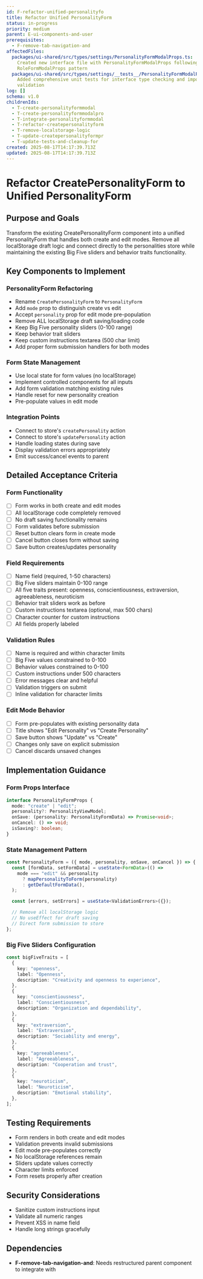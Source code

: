 ```yaml
---
id: F-refactor-unified-personalityfo
title: Refactor Unified PersonalityForm
status: in-progress
priority: medium
parent: E-ui-components-and-user
prerequisites:
  - F-remove-tab-navigation-and
affectedFiles:
  packages/ui-shared/src/types/settings/PersonalityFormModalProps.ts:
    Created new interface file with PersonalityFormModalProps following
    RoleFormModalProps pattern
  packages/ui-shared/src/types/settings/__tests__/PersonalityFormModalProps.test.ts:
    Added comprehensive unit tests for interface type checking and import
    validation
log: []
schema: v1.0
childrenIds:
  - T-create-personalityformmodal
  - T-create-personalityformmodalpro
  - T-integrate-personalityformmodal
  - T-refactor-createpersonalityform
  - T-remove-localstorage-logic
  - T-update-createpersonalityformpr
  - T-update-tests-and-cleanup-for
created: 2025-08-17T14:17:39.713Z
updated: 2025-08-17T14:17:39.713Z
---
```


# Refactor CreatePersonalityForm to Unified PersonalityForm

## Purpose and Goals

Transform the existing CreatePersonalityForm component into a unified PersonalityForm that handles both create and edit modes. Remove all localStorage draft logic and connect directly to the personalities store while maintaining the existing Big Five sliders and behavior traits functionality.

## Key Components to Implement

### PersonalityForm Refactoring

- Rename `CreatePersonalityForm` to `PersonalityForm`
- Add `mode` prop to distinguish create vs edit
- Accept `personality` prop for edit mode pre-population
- Remove ALL localStorage draft saving/loading code
- Keep Big Five personality sliders (0-100 range)
- Keep behavior trait sliders
- Keep custom instructions textarea (500 char limit)
- Add proper form submission handlers for both modes

### Form State Management

- Use local state for form values (no localStorage)
- Implement controlled components for all inputs
- Add form validation matching existing rules
- Handle reset for new personality creation
- Pre-populate values in edit mode

### Integration Points

- Connect to store's `createPersonality` action
- Connect to store's `updatePersonality` action
- Handle loading states during save
- Display validation errors appropriately
- Emit success/cancel events to parent

## Detailed Acceptance Criteria

### Form Functionality

- [ ] Form works in both create and edit modes
- [ ] All localStorage code completely removed
- [ ] No draft saving functionality remains
- [ ] Form validates before submission
- [ ] Reset button clears form in create mode
- [ ] Cancel button closes form without saving
- [ ] Save button creates/updates personality

### Field Requirements

- [ ] Name field (required, 1-50 characters)
- [ ] Big Five sliders maintain 0-100 range
- [ ] All five traits present: openness, conscientiousness, extraversion, agreeableness, neuroticism
- [ ] Behavior trait sliders work as before
- [ ] Custom instructions textarea (optional, max 500 chars)
- [ ] Character counter for custom instructions
- [ ] All fields properly labeled

### Validation Rules

- [ ] Name is required and within character limits
- [ ] Big Five values constrained to 0-100
- [ ] Behavior values constrained to 0-100
- [ ] Custom instructions under 500 characters
- [ ] Error messages clear and helpful
- [ ] Validation triggers on submit
- [ ] Inline validation for character limits

### Edit Mode Behavior

- [ ] Form pre-populates with existing personality data
- [ ] Title shows "Edit Personality" vs "Create Personality"
- [ ] Save button shows "Update" vs "Create"
- [ ] Changes only save on explicit submission
- [ ] Cancel discards unsaved changes

## Implementation Guidance

### Form Props Interface

```typescript
interface PersonalityFormProps {
  mode: "create" | "edit";
  personality?: PersonalityViewModel;
  onSave: (personality: PersonalityFormData) => Promise<void>;
  onCancel: () => void;
  isSaving?: boolean;
}
```

### State Management Pattern

```typescript
const PersonalityForm = ({ mode, personality, onSave, onCancel }) => {
  const [formData, setFormData] = useState<FormData>(() =>
    mode === "edit" && personality
      ? mapPersonalityToForm(personality)
      : getDefaultFormData(),
  );

  const [errors, setErrors] = useState<ValidationErrors>({});

  // Remove all localStorage logic
  // No useEffect for draft saving
  // Direct form submission to store
};
```

### Big Five Sliders Configuration

```typescript
const bigFiveTraits = [
  {
    key: "openness",
    label: "Openness",
    description: "Creativity and openness to experience",
  },
  {
    key: "conscientiousness",
    label: "Conscientiousness",
    description: "Organization and dependability",
  },
  {
    key: "extraversion",
    label: "Extraversion",
    description: "Sociability and energy",
  },
  {
    key: "agreeableness",
    label: "Agreeableness",
    description: "Cooperation and trust",
  },
  {
    key: "neuroticism",
    label: "Neuroticism",
    description: "Emotional stability",
  },
];
```

## Testing Requirements

- Form renders in both create and edit modes
- Validation prevents invalid submissions
- Edit mode pre-populates correctly
- No localStorage references remain
- Sliders update values correctly
- Character limits enforced
- Form resets properly after creation

## Security Considerations

- Sanitize custom instructions input
- Validate all numeric ranges
- Prevent XSS in name field
- Handle long strings gracefully

## Dependencies

- **F-remove-tab-navigation-and**: Needs restructured parent component to integrate with
